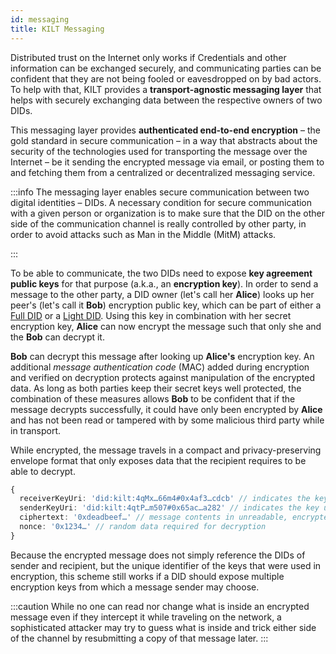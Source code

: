 ```yaml
---
id: messaging
title: KILT Messaging
---
```


Distributed trust on the Internet only works if Credentials and other information can be exchanged securely, and communicating parties can be confident that they are not being fooled or eavesdropped on by bad actors.
To help with that, KILT provides a **transport-agnostic messaging layer** that helps with securely exchanging data between the respective owners of two DIDs.

This messaging layer provides **authenticated end-to-end encryption** – the gold standard in secure communication – in a way that abstracts about the security of the technologies used for transporting the message over the Internet – be it sending the encrypted message via email, or posting them to and fetching them from a centralized or decentralized messaging service.

:::info
The messaging layer enables secure communication between two digital identities – DIDs.
A necessary condition for secure communication with a given person or organization is to make sure that the DID on the other side of the communication channel is really controlled by other party, in order to avoid attacks such as Man in the Middle (MitM) attacks.

<!--TODO: point to a resource on how to solve that bootstrapping problem; could include well-known DID publishing, credentials by a third party that's already trusted, and potentially web3names-->

:::

To be able to communicate, the two DIDs need to expose **key agreement public keys** for that purpose (a.k.a., an **encryption key**).
In order to send a message to the other party, a DID owner (let's call her **Alice**) looks up her peer's (let's call it **Bob**) encryption public key, which can be part of either a [Full DID](./02_did.md#full-dids) or a [Light DID](./02_did.md#light-dids).
Using this key in combination with her secret encryption key, **Alice** can now encrypt the message such that only she and the **Bob** can decrypt it.

**Bob** can decrypt this message after looking up **Alice's** encryption key.
An additional _message authentication code_ (MAC) added during encryption and verified on decryption protects against manipulation of the encrypted data.
As long as both parties keep their secret keys well protected, the combination of these measures allows **Bob** to be confident that if the message decrypts successfully, it could have only been encrypted by **Alice** and has not been read or tampered with by some malicious third party while in transport.

While encrypted, the message travels in a compact and privacy-preserving envelope format that only exposes data that the recipient requires to be able to decrypt.

<!-- TODO: Replace with dynamically-generated JSON -->
```ts
{
  receiverKeyUri: 'did:kilt:4qMx…66m4#0x4af3…cdcb' // indicates the key to be used when decrypting
  senderKeyUri: 'did:kilt:4qtP…m507#0x65ac…a282' // indicates the key used to encrypt
  ciphertext: '0xdeadbeef…' // message contents in unreadable, encrypted form
  nonce: '0x1234…' // random data required for decryption
}
```

Because the encrypted message does not simply reference the DIDs of sender and recipient, but the unique identifier of the keys that were used in encryption, this scheme still works if a DID should expose multiple encryption keys from which a message sender may choose.

:::caution
While no one can read nor change what is inside an encrypted message even if they intercept it while traveling on the network, a sophisticated attacker may try to guess what is inside and trick either side of the channel by resubmitting a copy of that message later.
:::
